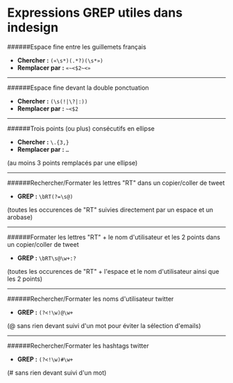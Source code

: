 Expressions GREP utiles dans indesign
======

######Espace fine entre les guillemets français

* __Chercher :__ `(«\s*)(.*?)(\s*»)`
* __Remplacer par :__ `«~<$2~<»`

---

######Espace fine devant la double ponctuation

* __Chercher :__ `(\s(!|\?|:))`
* __Remplacer par :__ `~<$2`

---

######Trois points (ou plus) consécutifs en ellipse

* __Chercher :__ `\.{3,}`
* __Remplacer par :__ `…`

(au moins 3 points remplacés par une ellipse)

---

######Rechercher/Formater les lettres "RT" dans un copier/coller de tweet

* __GREP :__ `\bRT(?=\s@)`

(toutes les occurences de "RT" suivies directement par un espace et un arobase)

---

######Formater les lettres "RT" + le nom d'utilisateur et les 2 points dans un copier/coller de tweet

* __GREP :__ `\bRT\s@\w+:?`

(toutes les occurences de "RT" + l'espace et le nom d'utilisateur ainsi que les 2 points)

---

######Rechercher/Formater les noms d'utilisateur twitter

* __GREP :__ `(?<!\w)@\w+`

(@ sans rien devant suivi d'un mot pour éviter la sélection d'emails)

---

######Rechercher/Formater les hashtags twitter

* __GREP :__ `(?<!\w)#\w+`

(# sans rien devant suivi d'un mot)
